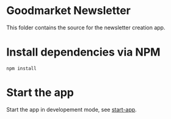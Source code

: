 # Goodmarket Newsletter

This folder contains the source for the newsletter creation app.

# Install dependencies via NPM

```
npm install
```

# Start the app

Start the app in developement mode, see [start-app](../docs/start-app.md).